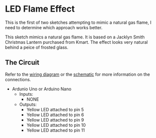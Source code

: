 # LED Flame Effect

This is the first of two sketches attempting to mimic a natural gas flame, I need to determine which approach works better.

This sketch mimics a natural gas flame. It is based on a Jacklyn Smith Christmas Lantern purchased from Kmart. The effect looks very natural behind a peice of frosted glass.

## The Circuit
Refer to the [wiring diagram](../Docs/LED_Flame_Wiring.png) or the [schematic](../Docs/LED_Flame.schematic.png) for more information on the connections.

- Ardunio Uno or Arduino Nano
  - Inputs:
    - NONE
  - Outputs:
    - Yellow LED attached to pin 5
    - Yellow LED attached to pin 6
    - Yellow LED attached to pin 9
    - Yellow LED attached to pin 10
    - Yellow LED attached to pin 11
